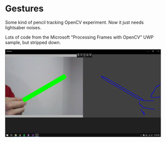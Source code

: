 # Gestures
Some kind of pencil tracking OpenCV experiment. Now it just needs lightsaber noises.

Lots of code from the Microsoft "Processing Frames with OpenCV" UWP sample, but stripped down.

![screenshot1](https://raw.githubusercontent.com/g-jessmuir/Gestures/master/screenshots/gestures_screenshot1.png)
